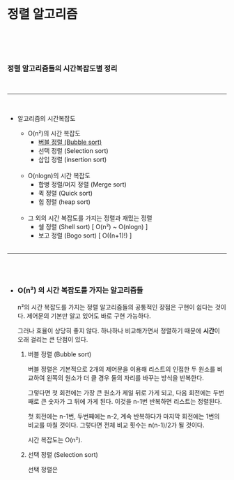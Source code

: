 # **정렬 알고리즘**  </br></br>
</br>

###  정렬 알고리즘들의 시간복잡도별 정리
</br>

---

</br>

 - 알고리즘의 시간복잡도</br>

	* O(n²)의 시간 복잡도
		- [버블 정렬 (Bubble sort)](https://github.com/kornma99/Sorting-Algorithms/blob/main/BubbleSort.py)
    	- 선택 정렬 (Selection sort)
		- 삽입 정렬 (insertion sort)
</br></br>  
    * O(nlogn)의 시간 복잡도
        - 합병 정렬/머지 정렬 (Merge sort)
        - 퀵 정렬 (Quick sort)
        - 힙 정렬 (heap sort)
</br></br> 
    * 그 외의 시간 복잡도를 가지는 정렬과 재밌는 정렬
        - 쉘 정렬 (Shell sort)  [ O(n²) ~ O(nlogn) ]
        - 보고 정렬 (Bogo sort) [ O((n+1)!) ]
</br></br>

---

</br></br>


- ###  O(n²) 의 시간 복잡도를 가지는 알고리즘들
  
    n²의 시간 복잡도를 가지는 정렬 알고리즘들의 공통적인 장점은 구현이 쉽다는 것이다. 제어문의 기본만 알고 있어도 바로 구현 가능하다.

    그러나 효율이 상당히 좋지 않다. 하나하나 비교해가면서 정렬하기 때문에 **시간**이 오래 걸리는 큰 단점이 있다.

  1. 버블 정렬 (Bubble sort)

        버블 정렬은 기본적으로 2개의 제어문을 이용해 리스트의 인접한 두 원소를 비교하여 왼쪽의 원소가 더 클 경우 둘의 자리를 바꾸는 방식을 반복한다.

        그렇다면 첫 회전에는 가장 큰 원소가 제일 뒤로 가게 되고, 다음 회전에는 두번째로 큰 숫자가 그 뒤에 가게 된다. 이것을 n-1번 반복하면 리스트는 정렬된다.

        첫 회전에는 n-1번, 두번째에는 n-2, 계속 반복하다가 마지막 회전에는 1번의 비교를 마칠 것이다.
        그렇다면 전체 비교 횟수는 n(n-1)/2가 될 것이다. 
        
        시간 복잡도는 O(n²).

  2. 선택 정렬 (Selection sort)
        
        선택 정렬은 